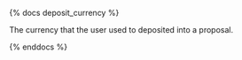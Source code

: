{% docs deposit_currency %}

The currency that the user used to deposited into a proposal. 

{% enddocs %}